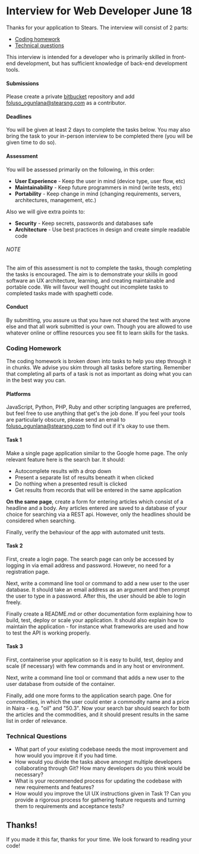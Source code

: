 Interview for Web Developer June 18
===================================

Thanks for your application to Stears.
The interview will consist of 2 parts:

* [Coding homework](#coding-homework)
* [Technical questions](#technical-questions)

This interview is intended for a developer who is primarily skilled in front-end development, but has sufficient knowledge of back-end development tools.

#### Submissions
Please create a private [bitbucket](https://bitbucket.org/) repository and add foluso_ogunlana@stearsng.com as a contributor.

#### Deadlines
You will be given at least 2 days to complete the tasks below. You may also bring the task to your in-person interview to be completed there (you will be given time to do so).

#### Assessment
You will be assessed primarily on the following, in this order:
* **User Experience** - Keep the user in mind (device type, user flow, etc)
* **Maintainability** - Keep future programmers in mind (write tests, etc)
* **Portability** - Keep change in mind (changing requirements, servers, architectures, management, etc.)

Also we will give extra points to:
* **Security** - Keep secrets, passwords and databases safe
* **Architecture** - Use best practices in design and create simple readable code

###### NOTE
The aim of this assessment is not to complete the tasks, though completing the tasks is encouraged. The aim is to demonstrate your skills in good software an UX architecture, learning, and creating maintainable and portable code. We will favour well thought out incomplete tasks to completed tasks made with spaghetti code.

#### Conduct
By submitting, you assure us that you have not shared the test with anyone else and that all work submitted is your own. Though you are allowed to use whatever online or offline resources you see fit to learn skills for the tasks.

### **Coding Homework**

The coding homework is broken down into tasks to help you step through it in chunks.
We advise you skim through all tasks before starting. Remember that completing all parts of a task is not as important as doing what you can in the best way you can.

#### **Platforms**
JavaScript, Python, PHP, Ruby and other scripting languages are preferred, but feel free to use anything that get's the job done. If you feel your tools are particularly obscure, please send an email to foluso_ogunlana@stearsng.com to find out if it's okay to use them.

#### Task 1

Make a single page application similar to the Google home page. The only relevant feature here is the search bar. It should:
- Autocomplete results with a drop down
- Present a separate list of results beneath it when clicked
- Do nothing when a presented result is clicked
- Get results from records that will be entered in the same application

**On the same page**, create a form for entering articles which consist of a headline and a body. Any articles entered are saved to a database of your choice for searching via a REST api.
However, only the headlines should be considered when searching.

Finally, verify the behaviour of the app with automated unit tests.

#### Task 2

First, create a login page. The search page can only be accessed by logging in via email address and password. However, no need for a registration page.

Next, write a command line tool or command to add a new user to the user database. It should take an email address as an argument and then prompt the user to type in a password. After this, the user should be able to login freely.

Finally create a README.md or other documentation form explaining how to build, test, deploy or scale your application. It should also explain how to maintain the application - for instance what frameworks are used and how to test the API is working properly.

#### Task 3

First, containerise your application so it is easy to build, test, deploy and scale (if necessary) with few commands and in any host or environment.

Next, write a command line tool or command that adds a new user to the user database from outside of the container.

Finally, add one more forms to the application search page. One for commodities, in which the user could enter a commodity name and a price in Naira - e.g. "oil" and "50.3". Now your search bar should search for both the articles and the commodities, and it should present results in the same list in order of relevance.


### **Technical Questions**

- What part of your existing codebase needs the most improvement and how would you improve it if you had time.
- How would you divide the tasks above amongst multiple developers collaborating through Git? How many developers do you think would be necessary?
- What is your recommended process for updating the codebase with new requirements and features?
- How would you improve the UI UX instructions given in Task 1? Can you provide a rigorous process for gathering feature requests and turning them to requirements and acceptance tests?


## Thanks!

If you made it this far, thanks for your time.
We look forward to reading your code!
